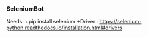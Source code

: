 ### SeleniumBot
Needs:
  +pip install selenium
  +Driver : https://selenium-python.readthedocs.io/installation.html#drivers
  
